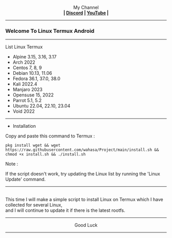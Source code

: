 
<p align="center">My Channel</br><b>
| <a href="https://discord.gg/GCehyym">Discord</a> | <a href="https://youtube.com/channel/UC3sLb7eZCu72iv3G1yUhUHQ">YouTube</a> |</b></p>

---
### Welcome To Linux Termux Android

---
List Linux Termux

 - Alpine 3.15, 3.16, 3.17
 - Arch 2022
 - Centos 7, 8, 9
 - Debian 10.13, 11.06
 - Fedora 36.1, 37.0, 38.0
 - Kali 2022.4
 - Manjaro 2023
 - Opensuse 15, 2022
 - Parrot 5.1, 5.2
 - Ubuntu 22.04, 22.10, 23.04
 - Void 2022

---
* Installation

Copy and paste this command to Termux :
```
pkg install wget && wget https://raw.githubusercontent.com/wahasa/Project/main/install.sh && chmod +x install.sh && ./install.sh
```


Note :

If the script doesn't work, try updating the Linux list by running the 'Linux Update' command.
</br>

---
</br>
This time I will make a simple script to install Linux on Termux which I have collected for several Linux,
</br>
and I will continue to update it if there is the latest rootfs.
</br>

---
<p align="center">Good Luck</p>

---
